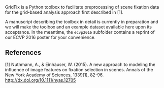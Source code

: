 GridFix is a Python toolbox to facilitate preprocessing of scene fixation data for the grid-based analysis approach first described in [1]. 

A manuscript describing the toolbox in detail is currently in preparation and we will make the toolbox and an example dataset available here upon its acceptance. In the meantime, the `ecvp2016` subfolder contains a reprint of our ECVP 2016 poster for your convenience. 

## References
[1] Nuthmann, A., & Einhäuser, W. (2015). A new approach to modeling the influence of image features on fixation selection in scenes. Annals of the New York Academy of Sciences, 1339(1), 82-96. http://dx.doi.org/10.1111/nyas.12705